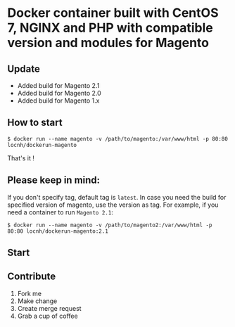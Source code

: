 # Docker container built with CentOS 7, NGINX and PHP with compatible version and modules for Magento

## Update
- Added build for Magento 2.1
- Added build for Magento 2.0
- Added build for Magento 1.x

## How to start
```
$ docker run --name magento -v /path/to/magento:/var/www/html -p 80:80 locnh/dockerun-magento
```
That's it !

## Please keep in mind: 
If you don't specify tag, default tag is `latest`. In case you need the build for specified version of magento, use the version as tag. For example, if you need a container to run `Magento 2.1`:
```
$ docker run --name magento -v /path/to/magento2:/var/www/html -p 80:80 locnh/dockerun-magento:2.1
```

## Start 

## Contribute
1. Fork me
2. Make change
3. Create merge request
4. Grab a cup of coffee